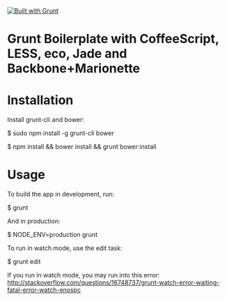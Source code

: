 [![Built with Grunt](https://cdn.gruntjs.com/builtwith.png)](http://gruntjs.com/)

Grunt Boilerplate with CoffeeScript, LESS, eco, Jade and Backbone+Marionette
====

Installation
====

Install grunt-cli and bower:

$ sudo npm install -g grunt-cli bower

$ npm install && bower install && grunt bower:install

Usage
===

To build the app in development, run:

$ grunt

And in production:

$ NODE_ENV=production grunt

To run in watch mode, use the edit task:

$ grunt edit

If you run in watch mode, you may run into this error: http://stackoverflow.com/questions/16748737/grunt-watch-error-waiting-fatal-error-watch-enospc
